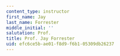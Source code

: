 ```yaml
---
content_type: instructor
first_name: Jay
last_name: Forrester
middle_initial: ''
salutation: Prof.
title: Prof. Jay Forrester
uid: efc6ce5b-ae01-f8d9-f6b1-05309db26237
---
```

